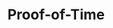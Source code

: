 ---
title: Proof-of-Time
sidebar_position: 6
description: Proof-of-Time Consensus component
keywords:
    - Consensus
---